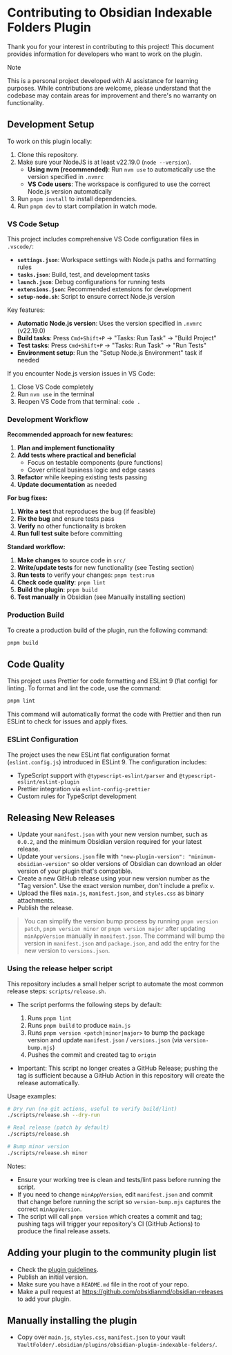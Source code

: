 # Contributing to Obsidian Indexable Folders Plugin

Thank you for your interest in contributing to this project! This document provides information for developers who want to work on the plugin.

> [!NOTE]
> This is a personal project developed with AI assistance for learning purposes. While contributions are welcome, please understand that the codebase may contain areas for improvement and there's no warranty on functionality.

## Development Setup

To work on this plugin locally:

1. Clone this repository.
2. Make sure your NodeJS is at least v22.19.0 (`node --version`).
   - **Using nvm (recommended)**: Run `nvm use` to automatically use the version specified in `.nvmrc`
   - **VS Code users**: The workspace is configured to use the correct Node.js version automatically
3. Run `pnpm install` to install dependencies.
4. Run `pnpm dev` to start compilation in watch mode.

### VS Code Setup

This project includes comprehensive VS Code configuration files in `.vscode/`:

- **`settings.json`**: Workspace settings with Node.js paths and formatting rules
- **`tasks.json`**: Build, test, and development tasks
- **`launch.json`**: Debug configurations for running tests
- **`extensions.json`**: Recommended extensions for development
- **`setup-node.sh`**: Script to ensure correct Node.js version

Key features:

- **Automatic Node.js version**: Uses the version specified in `.nvmrc` (v22.19.0)
- **Build tasks**: Press `Cmd+Shift+P` → "Tasks: Run Task" → "Build Project"
- **Test tasks**: Press `Cmd+Shift+P` → "Tasks: Run Task" → "Run Tests"
- **Environment setup**: Run the "Setup Node.js Environment" task if needed

If you encounter Node.js version issues in VS Code:

1. Close VS Code completely
2. Run `nvm use` in the terminal
3. Reopen VS Code from that terminal: `code .`

### Development Workflow

**Recommended approach for new features:**

1. **Plan and implement functionality**
2. **Add tests where practical and beneficial**
    - Focus on testable components (pure functions)
    - Cover critical business logic and edge cases
3. **Refactor** while keeping existing tests passing
4. **Update documentation** as needed

**For bug fixes:**

1. **Write a test** that reproduces the bug (if feasible)
2. **Fix the bug** and ensure tests pass
3. **Verify** no other functionality is broken
4. **Run full test suite** before committing

**Standard workflow:**

1. **Make changes** to source code in `src/`
2. **Write/update tests** for new functionality (see Testing section)
3. **Run tests** to verify your changes: `pnpm test:run`
4. **Check code quality**: `pnpm lint`
5. **Build the plugin**: `pnpm build`
6. **Test manually** in Obsidian (see Manually installing section)

### Production Build

To create a production build of the plugin, run the following command:

```bash
pnpm build
```

## Code Quality

This project uses Prettier for code formatting and ESLint 9 (flat config) for linting. To format and lint the code, use the command:

```bash
pnpm lint
```

This command will automatically format the code with Prettier and then run ESLint to check for issues and apply fixes.

### ESLint Configuration

The project uses the new ESLint flat configuration format (`eslint.config.js`) introduced in ESLint 9. The configuration includes:

- TypeScript support with `@typescript-eslint/parser` and `@typescript-eslint/eslint-plugin`
- Prettier integration via `eslint-config-prettier`
- Custom rules for TypeScript development

## Releasing New Releases

- Update your `manifest.json` with your new version number, such as `0.0.2`, and the minimum Obsidian version required for your latest release.
- Update your `versions.json` file with `"new-plugin-version": "minimum-obsidian-version"` so older versions of Obsidian can download an older version of your plugin that's compatible.
- Create a new GitHub release using your new version number as the "Tag version". Use the exact version number, don't include a prefix `v`.
- Upload the files `main.js`, `manifest.json`, and `styles.css` as binary attachments.
- Publish the release.

> You can simplify the version bump process by running `pnpm version patch`, `pnpm version minor` or `pnpm version major` after updating `minAppVersion` manually in `manifest.json`. The command will bump the version in `manifest.json` and `package.json`, and add the entry for the new version to `versions.json`.

### Using the release helper script

This repository includes a small helper script to automate the most common release steps: `scripts/release.sh`.

- The script performs the following steps by default:
    1. Runs `pnpm lint`
    2. Runs `pnpm build` to produce `main.js`
    3. Runs `pnpm version <patch|minor|major>` to bump the package version and update `manifest.json` / `versions.json` (via `version-bump.mjs`)
    4. Pushes the commit and created tag to `origin`

- Important: This script no longer creates a GitHub Release; pushing the tag is sufficient because a GitHub Action in this repository will create the release automatically.

Usage examples:

```bash
# Dry run (no git actions, useful to verify build/lint)
./scripts/release.sh --dry-run

# Real release (patch by default)
./scripts/release.sh

# Bump minor version
./scripts/release.sh minor
```

Notes:

- Ensure your working tree is clean and tests/lint pass before running the script.
- If you need to change `minAppVersion`, edit `manifest.json` and commit that change before running the script so `version-bump.mjs` captures the correct `minAppVersion`.
- The script will call `pnpm version` which creates a commit and tag; pushing tags will trigger your repository's CI (GitHub Actions) to produce the final release assets.

## Adding your plugin to the community plugin list

- Check the [plugin guidelines](https://docs.obsidian.md/Plugins/Releasing/Plugin+guidelines).
- Publish an initial version.
- Make sure you have a `README.md` file in the root of your repo.
- Make a pull request at <https://github.com/obsidianmd/obsidian-releases> to add your plugin.

## Manually installing the plugin

- Copy over `main.js`, `styles.css`, `manifest.json` to your vault `VaultFolder/.obsidian/plugins/obsidian-plugin-indexable-folders/`.
